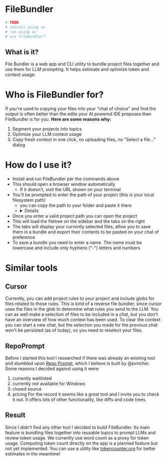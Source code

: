 # FileBundler

```bash
# TODO
# install using uv
# run using uv
# uvx filebundler?
```

## What is it?
File Bundler is a web app and CLI utility to bundle project files together and use them for LLM prompting. It helps estimate and optimize token and context usage.

# Who is FileBundler for?
If you're used to copying your files into your "chat of choice" and find the output is often better than the edits your AI powered IDE proposes then FileBundler is for you. 
**Here are some reasons why:**
1. Segment your projects into topics
2. Optimize your LLM context usage
3. Copy fresh context in one click, no uploading files, no "Select a file..." dialog

# How do I use it?
- Install and run FileBundler per the commands above
- This should open a browser window automatically
  - If it doesn't, visit the URL shown on your terminal
- You'll be prompted to enter the path of your project (this is your local filesystem path)
  - you can copy the path to your folder and paste it there
  - <details>we currently don't support a "Select file" dialog but we're open to it if this is a major pain point</details>
- Once you enter a valid project path you can open the project
- This will load the filetree on the sidebar and the tabs on the right
- The tabs will display your currently selected files, allow you to save them in a bundle and export their contents to be pasted on your chat of preference
- To save a bundle you need to enter a name. The name must be lowercase and include only hyphens ("-") letters and numbers

# Similar tools

## Cursor
Currently, you can add project rules to your project and include globs for files related to those rules. This is kind of a reverse file bundler, since cursor uses the files in the glob to determine what rules you send to the LLM.
You can as well make a selection of files to be included in a chat, but you don't have an overview of how much context has been used. To clear the context you can start a new chat, but the selection you made for the previous chat won't be persisted (as of today), so you need to reselect your files.

## RepoPrompt
Before I started this tool I researched if there was already an existing tool and stumbled upon [Repo Prompt](https://x.com/RepoPrompt), which I believe is built by @pvncher. Some reasons I decided against using it were:
1. currently waitlisted
2. currently not available for Windows
3. closed source
4. pricing
For the record it seems like a great tool and I invite you to check it out. It offers lots of other functionality, like diffs and code trees.

## Result
Since I didn't find any other tool I decided to build FileBundler. Its main feature is bundling files together into reusable topics to prompt LLMs and review token usage. We currently use word count as a proxy for token usage. Computing token count directly on the app is a planned feature but not yet implemented. You can use a utility like [tokencounter.org](https://tokencounter.org/) for better estimates in the meantime!